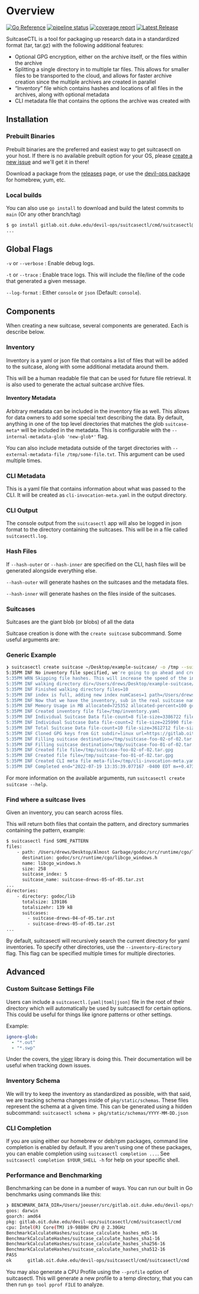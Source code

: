 # Overview

[![Go Reference](https://pkg.go.dev/badge/gitlab.oit.duke.edu/devil-ops/suitcasectl.svg)](https://pkg.go.dev/gitlab.oit.duke.edu/devil-ops/suitcasectl)
[![pipeline status](https://gitlab.oit.duke.edu/devil-ops/suitcasectl/badges/main/pipeline.svg)](https://gitlab.oit.duke.edu/devil-ops/data-suitcase/-/commits/main)
[![coverage report](https://gitlab.oit.duke.edu/devil-ops/suitcasectl/badges/main/coverage.svg)](https://gitlab.oit.duke.edu/devil-ops/data-suitcase/-/commits/main)
[![Latest Release](https://gitlab.oit.duke.edu/devil-ops/suitcasectl/-/badges/release.svg)](https://gitlab.oit.duke.edu/devil-ops/data-suitcase/-/releases)

SuitcaseCTL is a tool for packaging up research data in a standardized format (tar, tar.gz) with the following additional features:

* Optional GPG encryption, either on the archive itself, or the files within the archive
* Splitting a single directory in to multiple tar files. This allows for smaller files to be transported to the cloud, and allows for faster archive creation since the multiple archives are created in parallel
* “Inventory” file which contains hashes and locations of all files in the archives, along with optional metadata
* CLI metadata file that contains the options the archive was created with

## Installation

### Prebuilt Binaries

Prebuilt binaries are the preferred and easiest way to get suitcasectl on your
host. If there is no available prebuilt option for your OS, please [create a new
issue](https://gitlab.oit.duke.edu/devil-ops/suitcasectl/-/issues/new) and we'll
get it in there!

Download a package from the
[releases](https://gitlab.oit.duke.edu/devil-ops/data-suitcase/-/releases) page,
or use the [devil-ops
package](https://gitlab.oit.duke.edu/devil-ops/installing-devil-ops-packages)
for homebrew, yum, etc.

### Local builds

You can also use `go install` to download and build the latest commits to `main` (Or any other branch/tag)

```bash
$ go install gitlab.oit.duke.edu/devil-ops/suitcasectl/cmd/suitcasectl@main
...
```

## Global Flags

`-v` or `--verbose` : Enable debug logs.

`-t` or `--trace` : Enable trace logs. This will include the file/line of the
code that generated a given message.

`--log-format` : Either `console` or `json` (Default: `console`).

## Components

When creating a new suitcase, several components are generated. Each is describe
below.

### Inventory

Inventory is a yaml or json file that contains a list of files that will be
added to the suitcase, along with some additional metadata around them.

This will be a human readable file that can be used for future file retrieval.
It is also used to generate the actual suitcase archive files.

#### Inventory Metadata

Arbitrary metadata can be included in the inventory file as well. This allows
for data owners to add some special text describing the data. By default,
anything in one of the top level directories that matches the glob
`suitcase-meta*` will be included in the metadata. This is configurable with the
`--internal-metadata-glob 'new-glob*'` flag.

You can also include metadata outside of the target directories with
`--external-metadata-file /tmp/some-file.txt`. This argument can be used
multiple times.

### CLI Metadata

This is a yaml file that contains information about what was passed to the CLI.
It will be created as `cli-invocation-meta.yaml` in the output directory.

### CLI Output

The console output from the `suitcasectl` app will also be logged in json
format to the directory containing the suitcases. This will be in a file called
`suitcasectl.log`.

### Hash Files

If `--hash-outer` or `--hash-inner` are specified on the CLI, hash files will be
generated alongside everything else.

`--hash-outer` will generate hashes on the suitcases and the metadata files.

`--hash-inner` will generate hashes on the files inside of the suitcases.

### Suitcases

Suitcases are the giant blob (or blobs) of all the data

Suitcase creation is done with the `create suitcase` subcommand. Some useful
arguments are:

### Generic Example

```bash
❯ suitcasectl create suitcase ~/Desktop/example-suitcase/ -o /tmp --suitcase-format ".tar.gpg" --max-suitcase-size="3.5Mb" --user=foo
5:35PM INF No inventory file specified, we're going to go ahead and create one
5:35PM WRN Skipping file hashes. This will increase the speed of the inventory, but will not be able to verify the integrity of the files.
5:35PM INF walking directory dir=/Users/drews/Desktop/example-suitcase/
5:35PM INF Finished walking directory files=10
5:35PM INF index is full, adding new index numCases=1 path=/Users/drews/Desktop/example-suitcase/20220221_100626.jpeg size=225122
5:35PM INF Now that we have the inventory, sub in the real suitcase names
5:35PM INF Memory Usage in MB allocated=725352 allocated-percent=100 gc-count=0 system=8735760 total-allocated=725352
5:35PM INF Created inventory file file=/tmp/inventory.yaml
5:35PM INF Individual Suitcase Data file-count=8 file-size=3386722 file-size-human="3.4 MB" index=1
5:35PM INF Individual Suitcase Data file-count=2 file-size=225990 file-size-human="226 kB" index=2
5:35PM INF Total Suitcase Data file-count=10 file-size=3612712 file-size-human="3.6 MB"
5:35PM INF Cloned GPG keys from Git subdir=linux url=https://gitlab.oit.duke.edu/oit-ssi-systems/staff-public-keys.git
5:35PM INF Filling suitcase destination=/tmp/suitcase-foo-02-of-02.tar.gpg encryptInner=false format=tar.gpg index=2
5:35PM INF Filling suitcase destination=/tmp/suitcase-foo-01-of-02.tar.gpg encryptInner=false format=tar.gpg index=1
5:35PM INF Created file file=/tmp/suitcase-foo-02-of-02.tar.gpg
5:35PM INF Created file file=/tmp/suitcase-foo-01-of-02.tar.gpg
5:35PM INF Created CLI meta file meta-file=/tmp/cli-invocation-meta.yaml
5:35PM INF Completed end="2022-07-19 13:35:39.077167 -0400 EDT m=+0.473826130" runtime=471.334499ms start="2022-07-19 13:35:38.605818 -0400 EDT m=+0.002491631"
```

For more information on the available arguments, run `suitcasectl create suitcase --help`.

### Find where a suitcase lives

Given an inventory, you can search across files.

This will return both files that contain the pattern, and directory summaries containing the pattern, example:

```bash
$ suitcasectl find SOME_PATTERN
files:
    - path: /Users/drews/Desktop/Almost Garbage/godoc/src/runtime/cgo/libcgo_windows.h?m=text
      destination: godoc/src/runtime/cgo/libcgo_windows.h
      name: libcgo_windows.h
      size: 258
      suitcase_index: 5
      suitcase_name: suitcase-drews-05-of-05.tar.zst
...
directories:
    - directory: godoc/lib
      totalsize: 139186
      totalsizehr: 139 kB
      suitcases:
        - suitcase-drews-04-of-05.tar.zst
        - suitcase-drews-05-of-05.tar.zst
...
```

By default, suitcasectl will recursively search the current directory for yaml
inventories. To specify other directories, use the `--inventory-directory` flag.
This flag can be specified multiple times for multiple directories.

## Advanced

### Custom Suitcase Settings File

Users can include a `suitcasectl.[yaml|toml|json]` file in the root of their
directory which will automatically be used by suitcasectl for certain options.
This could be useful for things like ignore patterns or other settings.

Example:

```yaml
ignore-glob:
  - "*.out"
  - "*.swp"
```

Under the covers, the [viper](https://github.com/spf13/viper) library is doing
this. Their documentation will be useful when tracking down issues.

### Inventory Schema

We will try to keep the inventory as standardized as possible, with that said,
we are tracking schema changes inside of `pkg/static/schemas`. These files
represent the schema at a given time. This can be generated using a hidden
subcommand: `suitcasectl schema > pkg/static/schemas/YYYY-MM-DD.json`

### CLI Completion

If you are using either our homebrew or deb/rpm packages, command line
completion is enabled by default. If you aren't using one of these packages, you
can enable completion using `suitcasectl completion ...`. See `suitcasectl
completion $YOUR_SHELL -h` for help on your specific shell.

### Performance and Benchmarking

Benchmarking can be done in a number of ways. You can run our built in Go
benchmarks using commands like this:

```bash
❯ BENCHMARK_DATA_DIR=/Users/joeuser/src/gitlab.oit.duke.edu/devil-ops/suitcasectl/benchmark_data/ /usr/local/bin/go test -benchmem -run=^$ -bench ^BenchmarkCalculateHashes$ gitlab.oit.duke.edu/devil-ops/suitcasectl/cmd/suitcasectl/cmd
goos: darwin
goarch: amd64
pkg: gitlab.oit.duke.edu/devil-ops/suitcasectl/cmd/suitcasectl/cmd
cpu: Intel(R) Core(TM) i9-9880H CPU @ 2.30GHz
BenchmarkCalculateHashes/suitcase_calculate_hashes_md5-16                      1        1881289818 ns/op         1436832 B/op       3368 allocs/op
BenchmarkCalculateHashes/suitcase_calculate_hashes_sha1-16                     1        1465278938 ns/op         1453968 B/op       3368 allocs/op
BenchmarkCalculateHashes/suitcase_calculate_hashes_sha256-16                   1        3053716076 ns/op         1469664 B/op       3350 allocs/op
BenchmarkCalculateHashes/suitcase_calculate_hashes_sha512-16                   1        2208864876 ns/op         1549440 B/op       3368 allocs/op
PASS
ok      gitlab.oit.duke.edu/devil-ops/suitcasectl/cmd/suitcasectl/cmd   8.835s
```

You may also generate a CPU Profile using the `--profile` option of suitcasectl.
This will generate a new profile to a temp directory, that you can then run `go
tool pprof FILE` to analyze.
